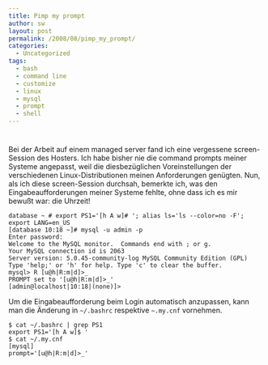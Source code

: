 ```yaml
---
title: Pimp my prompt
author: sw
layout: post
permalink: /2008/08/pimp_my_prompt/
categories:
  - Uncategorized
tags:
  - bash
  - command line
  - customize
  - linux
  - mysql
  - prompt
  - shell
---
```

# 

Bei der Arbeit auf einem managed server fand ich eine vergessene screen-Session des Hosters. Ich habe bisher nie die command prompts meiner Systeme angepasst, weil die diesbezüglichen Voreinstellungen der verschiedenen Linux-Distributionen meinen Anforderungen genügten. Nun, als ich diese screen-Session durchsah, bemerkte ich, was den Eingabeaufforderungen meiner Systeme fehlte, ohne dass ich es mir bewußt war: die Uhrzeit!

    database ~ # export PS1='[h A w]# '; alias ls='ls --color=no -F'; export LANG=en_US
    [database 10:18 ~]# mysql -u admin -p
    Enter password:
    Welcome to the MySQL monitor.  Commands end with ; or g.
    Your MySQL connection id is 2063
    Server version: 5.0.45-community-log MySQL Community Edition (GPL)
    Type 'help;' or 'h' for help. Type 'c' to clear the buffer.
    mysql> R [u@h|R:m|d]>_
    PROMPT set to '[u@h|R:m|d]>_'
    [admin@localhost|10:18|(none)]>

Um die Eingabeaufforderung beim Login automatisch anzupassen, kann man die Änderung in `~/.bashrc` respektive `~.my.cnf` vornehmen.

    $ cat ~/.bashrc | grep PS1
    export PS1='[h A w]$ '
    $ cat ~/.my.cnf
    [mysql]
    prompt='[u@h|R:m|d]>_'
